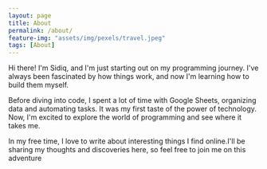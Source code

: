 ```yaml
---
layout: page
title: About
permalink: /about/
feature-img: "assets/img/pexels/travel.jpeg"
tags: [About]
---
```


Hi there! I'm Sidiq, and I'm just starting out on my programming journey. I've always been fascinated by how things work, and now I'm learning how to build them myself.

Before diving into code, I spent a lot of time with Google Sheets, organizing data and automating tasks. It was my first taste of the power of technology. Now, I'm excited to explore the world of programming and see where it takes me.

In my free time, I love to write about interesting things I find online.I'll be sharing my thoughts and discoveries here, so feel free to join me on this adventure
 
